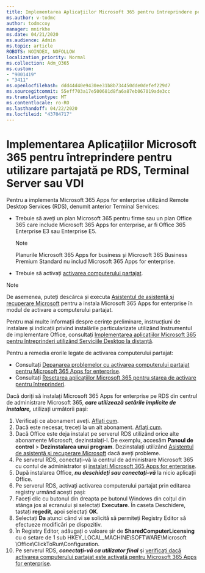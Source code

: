 ```yaml
---
title: Implementarea Aplicațiilor Microsoft 365 pentru întreprindere pentru utilizare partajată pe RDS, Terminal Server sau VDI
ms.author: v-todmc
author: todmccoy
manager: mnirkhe
ms.date: 04/21/2020
ms.audience: Admin
ms.topic: article
ROBOTS: NOINDEX, NOFOLLOW
localization_priority: Normal
ms.collection: Adm_O365
ms.custom:
- "9001419"
- "3411"
ms.openlocfilehash: ddd44d40e9430ee31b8b734450dde0defef229d7
ms.sourcegitcommit: 55eff703a17e500681d8fa6a87eb067019ade3cc
ms.translationtype: MT
ms.contentlocale: ro-RO
ms.lasthandoff: 04/22/2020
ms.locfileid: "43704717"
---
```

# <a name="deploying-microsoft-365-apps-for-enterprise-for-shared-use-on-rds-terminal-server-or-vdi"></a>Implementarea Aplicațiilor Microsoft 365 pentru întreprindere pentru utilizare partajată pe RDS, Terminal Server sau VDI

Pentru a implementa Microsoft 365 Apps for enterprise utilizând Remote Desktop Services (RDS), denumit anterior Terminal Services:
- Trebuie să aveți un plan Microsoft 365 pentru firme sau un plan Office 365 care include Microsoft 365 Apps for enterprise, ar fi Office 365 Enterprise E3 sau Enterprise E5.
   > [!NOTE] 
   > Planurile Microsoft 365 Apps for business și Microsoft 365 Business Premium Standard nu includ Microsoft 365 Apps for enterprise.
- Trebuie să activați [activarea computerului partajat](https://docs.microsoft.com/DeployOffice/overview-of-shared-computer-activation-for-office-365-proplus).

> [!NOTE]
> De asemenea, puteți descărca și executa [Asistentul de asistență și recuperare Microsoft](https://aka.ms/SaRA_OfficeSCA_M365Portal) pentru a instala Microsoft 365 Apps for enterprise în modul de activare a computerului partajat.

Pentru mai multe informații despre cerințe preliminare, instrucțiuni de instalare și indicații privind instalările particularizate utilizând Instrumentul de implementare Office, consultați [Implementarea aplicațiilor Microsoft 365 pentru întreprinderi utilizând Serviciile Desktop la distanță](https://docs.microsoft.com/DeployOffice/deploy-office-365-proplus-by-using-remote-desktop-services).

Pentru a remedia erorile legate de activarea computerului partajat:
- Consultați [Depanarea problemelor cu activarea computerului partajat pentru Microsoft 365 Apps for enterprise](https://docs.microsoft.com/DeployOffice/troubleshoot-issues-with-shared-computer-activation-for-office-365-proplus).
- Consultați [Resetarea aplicațiilor Microsoft 365 pentru starea de activare pentru întreprinderi](https://go.microsoft.com/fwlink/?linkid=2109218).

Dacă doriți să instalați Microsoft 365 Apps for enterprise pe RDS din centrul de administrare Microsoft 365, ***care utilizează setările implicite de instalare,*** utilizați următorii pași:

1.    Verificați ce abonament aveți. [Aflați cum](https://docs.microsoft.com/office365/admin/admin-overview/what-subscription-do-i-have).
2.    Dacă este necesar, treceți la un alt abonament. [Aflați cum](https://docs.microsoft.com/office365/admin/subscriptions-and-billing/switch-to-a-different-plan).
3.    Dacă Office este deja instalat pe serverul RDS utilizând orice alte abonamente Microsoft, dezinstalați-l. De exemplu, accesăm **Panoul de control** > **Dezinstalarea unui program**. Dezinstalați utilizând [Asistentul de asistență și recuperare Microsoft](https://aka.ms/SARA-OfficeUninstall-Alchemy) dacă aveți probleme.
4.    Pe serverul RDS, conectați-vă la centrul de administrare Microsoft 365 cu contul de administrator și [instalați Microsoft 365 Apps for enterprise](https://portal.office.com/OLS/MySoftware.aspx).
5.    După instalarea Office, ***nu deschideți sau conectați-vă*** la nicio aplicații Office.
6.    Pe serverul RDS, activați activarea computerului partajat prin editarea registry urmând acești pași:
   1. Faceți clic cu butonul din dreapta pe butonul Windows din colțul din stânga jos al ecranului și selectați **Executare**. În caseta Deschidere, tastați **regedit**, apoi selectați **OK**.
   2. Selectați **Da** atunci când vi se solicită să permiteți Registry Editor să efectueze modificări pe dispozitiv.
   3. În Registry Editor, adăugați o valoare șir de **SharedComputerLicensing** cu o setare de 1 sub HKEY_LOCAL_MACHINE\SOFTWARE\Microsoft \Office\ClickToRun\Configuration.
   4. Pe serverul RDS, ***conectați-vă ca utilizator final*** și [verificați dacă activarea computerului partajat este activată pentru Microsoft 365 Apps for enterprise](https://docs.microsoft.com/DeployOffice/troubleshoot-issues-with-shared-computer-activation-for-office-365-proplus#verify-that-activation-for-office-365-proplus-succeeded).

